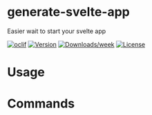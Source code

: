 generate-svelte-app
===================

Easier wait to start your svelte app

[![oclif](https://img.shields.io/badge/cli-oclif-brightgreen.svg)](https://oclif.io)
[![Version](https://img.shields.io/npm/v/generate-svelte-app.svg)](https://npmjs.org/package/generate-svelte-app)
[![Downloads/week](https://img.shields.io/npm/dw/generate-svelte-app.svg)](https://npmjs.org/package/generate-svelte-app)
[![License](https://img.shields.io/npm/l/generate-svelte-app.svg)](https://github.com/raulfdm/generate-svelte-app/blob/master/package.json)

<!-- toc -->
# Usage
<!-- usage -->
# Commands
<!-- commands -->
